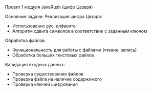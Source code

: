 Проект 1 модуля JavaRush (шифр Цезаря)

Основные задачи: Реализация шифра Цезаря:

- Использование рус. алфавита
- Алгоритм сдвига символов в соответствии с заданным ключом

Обработка файлов:
- Функциональность для работы с файлами (чтение, запись)
- Обработка больших текстовых файлов

Валидация входных данных:
- Проверка существования файлов
- Проверка файла на наличие содержимого 
- Проверка ключей шифрования
